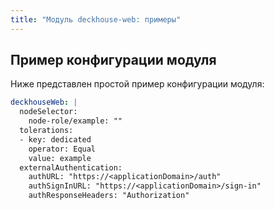 ```yaml
---
title: "Модуль deckhouse-web: примеры"
---
```


## Пример конфигурации модуля

Ниже представлен простой пример конфигурации модуля:

```yaml
deckhouseWeb: |
  nodeSelector:
    node-role/example: ""
  tolerations:
  - key: dedicated
    operator: Equal
    value: example
  externalAuthentication:
    authURL: "https://<applicationDomain>/auth"
    authSignInURL: "https://<applicationDomain>/sign-in"
    authResponseHeaders: "Authorization"
```
